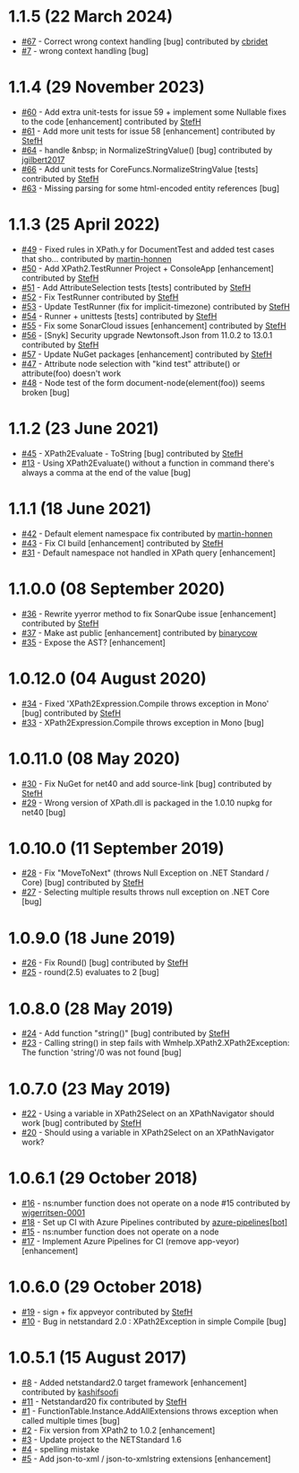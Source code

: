 # 1.1.5 (22 March 2024)
- [#67](https://github.com/StefH/XPath2.Net/pull/67) - Correct wrong context handling [bug] contributed by [cbridet](https://github.com/cbridet)
- [#7](https://github.com/StefH/XPath2.Net/issues/7) - wrong context handling [bug]

# 1.1.4 (29 November 2023)
- [#60](https://github.com/StefH/XPath2.Net/pull/60) - Add extra unit-tests for issue 59 + implement some Nullable fixes to the code [enhancement] contributed by [StefH](https://github.com/StefH)
- [#61](https://github.com/StefH/XPath2.Net/pull/61) - Add more unit tests for issue 58 [enhancement] contributed by [StefH](https://github.com/StefH)
- [#64](https://github.com/StefH/XPath2.Net/pull/64) - handle &amp;nbsp; in NormalizeStringValue() [bug] contributed by [jgilbert2017](https://github.com/jgilbert2017)
- [#66](https://github.com/StefH/XPath2.Net/pull/66) - Add unit tests for CoreFuncs.NormalizeStringValue [tests] contributed by [StefH](https://github.com/StefH)
- [#63](https://github.com/StefH/XPath2.Net/issues/63) - Missing parsing for some html-encoded entity references [bug]

# 1.1.3 (25 April 2022)
- [#49](https://github.com/StefH/XPath2.Net/pull/49) - Fixed rules in XPath.y for DocumentTest and added test cases that sho&#8230; contributed by [martin-honnen](https://github.com/martin-honnen)
- [#50](https://github.com/StefH/XPath2.Net/pull/50) - Add XPath2.TestRunner Project + ConsoleApp [enhancement] contributed by [StefH](https://github.com/StefH)
- [#51](https://github.com/StefH/XPath2.Net/pull/51) - Add AttributeSelection tests [tests] contributed by [StefH](https://github.com/StefH)
- [#52](https://github.com/StefH/XPath2.Net/pull/52) - Fix TestRunner contributed by [StefH](https://github.com/StefH)
- [#53](https://github.com/StefH/XPath2.Net/pull/53) - Update TestRunner (fix for implicit-timezone) contributed by [StefH](https://github.com/StefH)
- [#54](https://github.com/StefH/XPath2.Net/pull/54) - Runner + unittests [tests] contributed by [StefH](https://github.com/StefH)
- [#55](https://github.com/StefH/XPath2.Net/pull/55) - Fix some SonarCloud issues [enhancement] contributed by [StefH](https://github.com/StefH)
- [#56](https://github.com/StefH/XPath2.Net/pull/56) - [Snyk] Security upgrade Newtonsoft.Json from 11.0.2 to 13.0.1 contributed by [StefH](https://github.com/StefH)
- [#57](https://github.com/StefH/XPath2.Net/pull/57) - Update NuGet packages [enhancement] contributed by [StefH](https://github.com/StefH)
- [#47](https://github.com/StefH/XPath2.Net/issues/47) - Attribute node selection with &quot;kind test&quot; attribute() or attribute(foo) doesn't work
- [#48](https://github.com/StefH/XPath2.Net/issues/48) - Node test of the form document-node(element(foo)) seems broken [bug]

# 1.1.2 (23 June 2021)
- [#45](https://github.com/StefH/XPath2.Net/pull/45) - XPath2Evaluate - ToString [bug] contributed by [StefH](https://github.com/StefH)
- [#13](https://github.com/StefH/XPath2.Net/issues/13) - Using XPath2Evaluate() without a function in command there's always a comma at the end of the value [bug]

# 1.1.1 (18 June 2021)
- [#42](https://github.com/StefH/XPath2.Net/pull/42) - Default element namespace fix contributed by [martin-honnen](https://github.com/martin-honnen)
- [#43](https://github.com/StefH/XPath2.Net/pull/43) - Fix CI build [enhancement] contributed by [StefH](https://github.com/StefH)
- [#31](https://github.com/StefH/XPath2.Net/issues/31) - Default namespace not handled in XPath query [enhancement]

# 1.1.0.0 (08 September 2020)
- [#36](https://github.com/StefH/XPath2.Net/pull/36) - Rewrite yyerror method to fix SonarQube issue [enhancement] contributed by [StefH](https://github.com/StefH)
- [#37](https://github.com/StefH/XPath2.Net/pull/37) - Make ast public [enhancement] contributed by [binarycow](https://github.com/binarycow)
- [#35](https://github.com/StefH/XPath2.Net/issues/35) - Expose the AST? [enhancement]

# 1.0.12.0 (04 August 2020)
- [#34](https://github.com/StefH/XPath2.Net/pull/34) - Fixed 'XPath2Expression.Compile throws exception in Mono' [bug] contributed by [StefH](https://github.com/StefH)
- [#33](https://github.com/StefH/XPath2.Net/issues/33) - XPath2Expression.Compile throws exception in Mono [bug]

# 1.0.11.0 (08 May 2020)
- [#30](https://github.com/StefH/XPath2.Net/pull/30) - Fix NuGet for net40 and add source-link [bug] contributed by [StefH](https://github.com/StefH)
- [#29](https://github.com/StefH/XPath2.Net/issues/29) - Wrong version of XPath.dll is packaged in the 1.0.10 nupkg for net40 [bug]

# 1.0.10.0 (11 September 2019)
- [#28](https://github.com/StefH/XPath2.Net/pull/28) - Fix &quot;MoveToNext&quot; (throws Null Exception on .NET Standard / Core) [bug] contributed by [StefH](https://github.com/StefH)
- [#27](https://github.com/StefH/XPath2.Net/issues/27) - Selecting multiple results throws null exception on .NET Core [bug]

# 1.0.9.0 (18 June 2019)
- [#26](https://github.com/StefH/XPath2.Net/pull/26) - Fix Round() [bug] contributed by [StefH](https://github.com/StefH)
- [#25](https://github.com/StefH/XPath2.Net/issues/25) - round(2.5) evaluates to 2 [bug]

# 1.0.8.0 (28 May 2019)
- [#24](https://github.com/StefH/XPath2.Net/pull/24) - Add function &quot;string()&quot; [bug] contributed by [StefH](https://github.com/StefH)
- [#23](https://github.com/StefH/XPath2.Net/issues/23) - Calling string() in step fails with Wmhelp.XPath2.XPath2Exception: The function 'string'/0 was not found [bug]

# 1.0.7.0 (23 May 2019)
- [#22](https://github.com/StefH/XPath2.Net/pull/22) - Using a variable in XPath2Select on an XPathNavigator should work [bug] contributed by [StefH](https://github.com/StefH)
- [#20](https://github.com/StefH/XPath2.Net/issues/20) - Should using  a variable in XPath2Select on an XPathNavigator work?

# 1.0.6.1 (29 October 2018)
- [#16](https://github.com/StefH/XPath2.Net/pull/16) - ns:number function does not operate on a node #15 contributed by [wjgerritsen-0001](https://github.com/wjgerritsen-0001)
- [#18](https://github.com/StefH/XPath2.Net/pull/18) - Set up CI with Azure Pipelines contributed by [azure-pipelines[bot]](https://github.com/apps/azure-pipelines)
- [#15](https://github.com/StefH/XPath2.Net/issues/15) - ns:number function does not operate on a node
- [#17](https://github.com/StefH/XPath2.Net/issues/17) - Implement Azure Pipelines for CI (remove app-veyor) [enhancement]

# 1.0.6.0 (29 October 2018)
- [#19](https://github.com/StefH/XPath2.Net/pull/19) - sign + fix appveyor contributed by [StefH](https://github.com/StefH)
- [#10](https://github.com/StefH/XPath2.Net/issues/10) - Bug in netstandard 2.0 : XPath2Exception in simple Compile [bug]

# 1.0.5.1 (15 August 2017)
- [#8](https://github.com/StefH/XPath2.Net/pull/8) - Added netstandard2.0 target framework [enhancement] contributed by [kashifsoofi](https://github.com/kashifsoofi)
- [#11](https://github.com/StefH/XPath2.Net/pull/11) - Netstandard20 fix contributed by [StefH](https://github.com/StefH)
- [#1](https://github.com/StefH/XPath2.Net/issues/1) - FunctionTable.Instance.AddAllExtensions throws exception when called multiple times [bug]
- [#2](https://github.com/StefH/XPath2.Net/issues/2) - Fix version from XPath2 to 1.0.2 [enhancement]
- [#3](https://github.com/StefH/XPath2.Net/issues/3) - Update project to the NETStandard 1.6
- [#4](https://github.com/StefH/XPath2.Net/issues/4) - spelling mistake
- [#5](https://github.com/StefH/XPath2.Net/issues/5) - Add json-to-xml / json-to-xmlstring extensions [enhancement]

